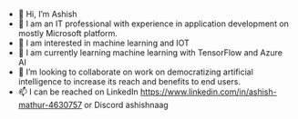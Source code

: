 - 👋 Hi, I’m Ashish
- 👀 I am an IT professional with experience in application development on mostly Microsoft platform.
- 👀 I am interested in machine learning and IOT
- 🌱 I am currently learning machine learning with TensorFlow and Azure AI
- 💞️ I’m looking to collaborate on work on democratizing artificial intelligence to increase its reach and benefits to end users.
- 📫 I can be reached on LinkedIn https://www.linkedin.com/in/ashish-mathur-4630757 or Discord ashishnaag


<!---
ashishnaagdev/ashishnaagdev is a ✨ special ✨ repository because its `README.md` (this file) appears on your GitHub profile.
You can click the Preview link to take a look at your changes.
--->
